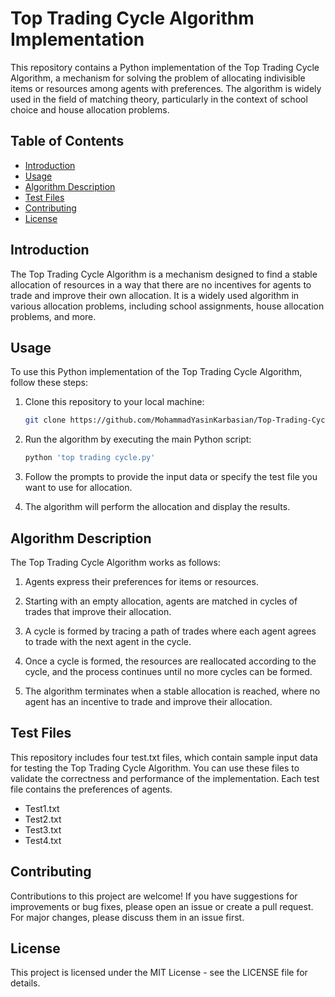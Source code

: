 
# Top Trading Cycle Algorithm Implementation

This repository contains a Python implementation of the Top Trading Cycle Algorithm, a mechanism for solving the problem of allocating indivisible items or resources among agents with preferences. The algorithm is widely used in the field of matching theory, particularly in the context of school choice and house allocation problems.

## Table of Contents

- [Introduction](#introduction)
- [Usage](#usage)
- [Algorithm Description](#algorithm-description)
- [Test Files](#test-files)
- [Contributing](#contributing)
- [License](#license)

## Introduction

The Top Trading Cycle Algorithm is a mechanism designed to find a stable allocation of resources in a way that there are no incentives for agents to trade and improve their own allocation. It is a widely used algorithm in various allocation problems, including school assignments, house allocation problems, and more.

## Usage

To use this Python implementation of the Top Trading Cycle Algorithm, follow these steps:

1. Clone this repository to your local machine:

   ```bash
   git clone https://github.com/MohammadYasinKarbasian/Top-Trading-Cycle.git


2. Run the algorithm by executing the main Python script:

   ```bash
   python 'top trading cycle.py'
   
3. Follow the prompts to provide the input data or specify the test file you want to use for allocation.

4. The algorithm will perform the allocation and display the results.

## Algorithm Description
The Top Trading Cycle Algorithm works as follows:

1. Agents express their preferences for items or resources.

2. Starting with an empty allocation, agents are matched in cycles of trades that improve their allocation.

3. A cycle is formed by tracing a path of trades where each agent agrees to trade with the next agent in the cycle.

4. Once a cycle is formed, the resources are reallocated according to the cycle, and the process continues until no more cycles can be formed.

5. The algorithm terminates when a stable allocation is reached, where no agent has an incentive to trade and improve their allocation.

## Test Files
This repository includes four test.txt files, which contain sample input data for testing the Top Trading Cycle Algorithm. You can use these files to validate the correctness and performance of the implementation. Each test file contains the preferences of agents.

* Test1.txt
* Test2.txt
* Test3.txt
* Test4.txt
## Contributing
Contributions to this project are welcome! If you have suggestions for improvements or bug fixes, please open an issue or create a pull request. For major changes, please discuss them in an issue first.

## License
This project is licensed under the MIT License - see the LICENSE file for details.
